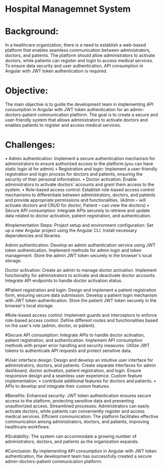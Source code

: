 # Hospital Managemnet System

# Background: 
In a healthcare organization, there is a need to establish a web-based platform that
enables seamless communication between administrators, doctors, and patients. The platform should
allow administrators to activate doctors, while patients can register and login to access medical
services. To ensure data security and user authentication, API consumption in Angular with JWT token
authentication is required.

# Objective: 
The main objective is to guide the development team in implementing API consumption in
Angular with JWT token authentication for an admin-doctors-patient communication platform. The
goal is to create a secure and user-friendly system that allows administrators to activate doctors and
enables patients to register and access medical services.

# Challenges:
• Admin authentication: Implement a secure authentication mechanism for administrators to
ensure authorized access to the platform.(you can have static login id for admin)
• Registration and login: Implement a user-friendly registration and login process for doctors
and patients, ensuring the security of their personal information.
• Doctor activation: Enable administrators to activate doctors' accounts and grant them access
to the system.
• Role-based access control: Establish role-based access control mechanisms to differentiate
between administrators, doctors, and patients and provide appropriate permissions and
functionalities. (Admin – will activate doctors and CRUD for doctor, Patient – can view the
doctors)
• Secure API consumption: Integrate APIs securely to retrieve and update data related to doctor
activation, patient registration, and authentication.

#Implementation Steps:
Project setup and environment configuration:
Set up a new Angular project using the Angular CLI.
Install necessary dependencies and libraries.

Admin authentication:
Develop an admin authentication service using JWT token authentication.
Implement methods for admin login and token management.
Store the admin JWT token securely in the browser's local storage.

Doctor activation:
Create an admin to manage doctor activation.
Implement functionality for administrators to activate and deactivate doctor accounts.
Integrate API endpoints to handle doctor activation status.

#Patient registration and login:
Design and implement a patient registration form, ensuring secure data submission.
Develop a patient login mechanism with JWT token authentication.
Store the patient JWT token securely in the browser's local storage.

#Role-based access control:
Implement guards and interceptors to enforce role-based access control.
Define different routes and functionalities based on the user's role (admin, doctor, or patient).

#Secure API consumption:
Integrate APIs to handle doctor activation, patient registration, and authentication.
Implement API consumption methods with proper error handling and security measures.
Utilize JWT tokens to authenticate API requests and protect sensitive data.

#User interface design:
Design and develop an intuitive user interface for administrators, doctors, and patients.
Create separate interfaces for admin dashboard, doctor activation, patient registration, and login.
Ensure responsive design and a seamless user experience.
Custom feature implementation:
• contribute additional features for doctors and patients.
• APIs to develop and integrate their custom features.

#Benefits:
Enhanced security: JWT token authentication ensures secure access to the platform, protecting
sensitive data and preventing unauthorized access.
Streamlined processes: Administrators can easily activate doctors, while patients can conveniently
register and access medical services.
Efficient communication: The platform facilitates effective communication among administrators,
doctors, and patients, improving healthcare workflows.

#Scalability: 
The system can accommodate a growing number of administrators, doctors, and patients
as the organization expands.

#Conclusion: 
By implementing API consumption in Angular with JWT token authentication, the
development team has successfully created a secure admin-doctors-patient communication platform.
